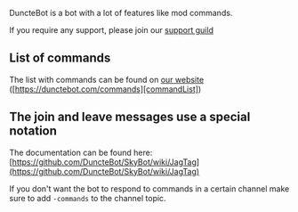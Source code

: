 

DuncteBot is a bot with a lot of features like mod commands.

If you require any support, please join our [support guild][guild]

## List of commands
The list with commands can be found on [our website][commandList] ([https://dunctebot.com/commands][commandList])


## The join and leave messages use a special notation
    
The documentation can be found here: [https://github.com/DuncteBot/SkyBot/wiki/JagTag](https://github.com/DuncteBot/SkyBot/wiki/JagTag)


If you don't want the bot to respond to commands in a certain channel make sure to add `-commands` to the channel topic.

[guild]: https://dunctebot.link/server
[commandList]: https://dunctebot.com/commands
